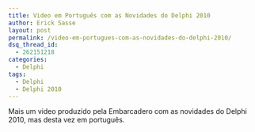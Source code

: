 ```yaml
---
title: Video em Português com as Novidades do Delphi 2010
author: Erick Sasse
layout: post
permalink: /video-em-portugues-com-as-novidades-do-delphi-2010/
dsq_thread_id:
  - 262151218
categories:
  - Delphi
tags:
  - Delphi
  - Delphi 2010
---
```

Mais um video produzido pela Embarcadero com as novidades do Delphi 2010, mas desta vez em português.